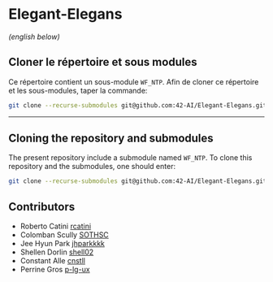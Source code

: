 # Elegant-Elegans

*(english below)*

## Cloner le répertoire et sous modules
Ce répertoire contient un sous-module `WF_NTP`. Afin de cloner ce répertoire et les sous-modules, taper la commande:
```bash
git clone --recurse-submodules git@github.com:42-AI/Elegant-Elegans.git
```

---

## Cloning the repository and submodules
The present repository include a submodule named `WF_NTP`. To clone this repository and the submodules, one should enter:
```bash
git clone --recurse-submodules git@github.com:42-AI/Elegant-Elegans.git
```

## Contributors
* Roberto Catini [rcatini](https://github.com/rcatini)
* Colomban Scully [SOTHSC](https://github.com/COTHSC)
* Jee Hyun Park [jhparkkkk](https://github.com/jhparkkkk)
* Shellen Dorlin [shell02](https://github.com/shell02)
* Constant Alle [cnstll](https://github.com/cnstll)
* Perrine Gros [p-lg-ux](https://github.com/p-lg-ux)
